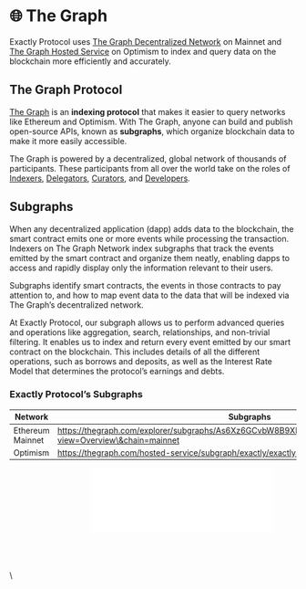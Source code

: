 # 🌐 The Graph

Exactly Protocol uses [The Graph Decentralized Network](https://thegraph.com/docs/en/network/overview/) on Mainnet and [The Graph Hosted Service](https://thegraph.com/docs/en/deploying/hosted-service/) on Optimism to index and query data on the blockchain more efficiently and accurately.

## The Graph Protocol

[The Graph](https://thegraph.com/en/) is an **indexing protocol** that makes it easier to query networks like Ethereum and Optimism. With The Graph, anyone can build and publish open-source APIs, known as **subgraphs**, which organize blockchain data to make it more easily accessible.

The Graph is powered by a decentralized, global network of thousands of participants. These participants from all over the world take on the roles of [Indexers](https://thegraph.com/docs/en/network/indexing/), [Delegators](https://thegraph.com/docs/en/network/delegating/), [Curators](https://thegraph.com/docs/en/network/curating/), and [Developers](https://thegraph.com/docs/en/network/developing/).

## Subgraphs

When any decentralized application (dapp) adds data to the blockchain, the smart contract emits one or more events while processing the transaction. Indexers on The Graph Network index subgraphs that track the events emitted by the smart contract and organize them neatly, enabling dapps to access and rapidly display only the information relevant to their users.

Subgraphs identify smart contracts, the events in those contracts to pay attention to, and how to map event data to the data that will be indexed via The Graph’s decentralized network.

At Exactly Protocol, our subgraph allows us to perform advanced queries and operations like aggregation, search, relationships, and non-trivial filtering. It enables us to index and return every event emitted by our smart contract on the blockchain. This includes details of all the different operations, such as borrows and deposits, as well as the Interest Rate Model that determines the protocol’s earnings and debts.

### Exactly Protocol’s Subgraphs

| Network          | Subgraphs                                                                                                                                                                                                                               |
| ---------------- | --------------------------------------------------------------------------------------------------------------------------------------------------------------------------------------------------------------------------------------- |
| Ethereum Mainnet | [https://thegraph.com/explorer/subgraphs/As6Xz6GCvbW8B9Xb7Rx2LqQeJcL3FcUyD8Tk95L8rG5d?view=Overview\&chain=mainnet ](https://thegraph.com/explorer/subgraphs/As6Xz6GCvbW8B9Xb7Rx2LqQeJcL3FcUyD8Tk95L8rG5d?view=Overview\&chain=mainnet) |
| Optimism         | [https://thegraph.com/hosted-service/subgraph/exactly/exactly-optimism ](https://thegraph.com/hosted-service/subgraph/exactly/exactly-optimism)                                                                                         |

<div align="right">

<figure><img src="../.gitbook/assets/Powered by The Graph - Outline White.png" alt=""><figcaption></figcaption></figure>

</div>

\
\
\
\
